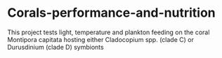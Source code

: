 # Corals-performance-and-nutrition
This project tests light, temperature and plankton feeding on the coral Montipora capitata hosting either Cladocopium spp. (clade C) or Durusdinium (clade D) symbionts
